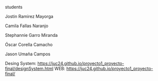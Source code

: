 students

Jostin Ramirez Mayorga

Camila Fallas Naranjo

Stephannie Garro Miranda

Óscar Corella Camacho

Jason Umaña Campos

Desing System: https://juc24.github.io/proyecto1_proyecto-final/designSystem.html
WEB: https://juc24.github.io/proyecto1_proyecto-final/
